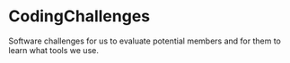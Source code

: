 # CodingChallenges

Software challenges for us to evaluate potential members and for them to learn what tools we use.
